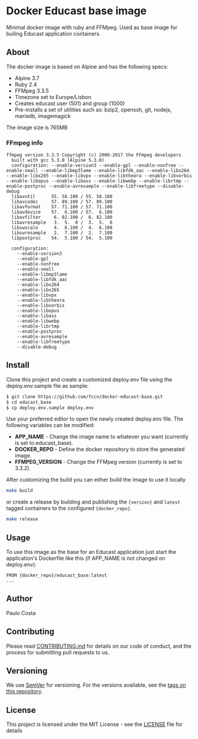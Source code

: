 # Docker Educast base image

Minimal docker image with ruby and FFMpeg. Used as base image for builing Educast application containers.

## About

The docker image is based on Alpine and has the following specs:

- Alpine 3.7
- Ruby 2.4
- FFMpeg 3.3.5
- Timezone set to Europe/Lisbon
- Creates educast user (501) and group (1000)
- Pre-installs a set of utilities such as: bzip2, openssh, git, nodejs, mariadb, imagemagick

The image size is 765MB

### FFmpeg info

```
ffmpeg version 3.3.5 Copyright (c) 2000-2017 the FFmpeg developers
  built with gcc 5.3.0 (Alpine 5.3.0)
  configuration: --enable-version3 --enable-gpl --enable-nonfree --enable-small --enable-libmp3lame --enable-libfdk_aac --enable-libx264 --enable-libx265 --enable-libvpx --enable-libtheora --enable-libvorbis --enable-libopus --enable-libass --enable-libwebp --enable-librtmp --enable-postproc --enable-avresample --enable-libfreetype --disable-debug
  libavutil      55. 58.100 / 55. 58.100
  libavcodec     57. 89.100 / 57. 89.100
  libavformat    57. 71.100 / 57. 71.100
  libavdevice    57.  6.100 / 57.  6.100
  libavfilter     6. 82.100 /  6. 82.100
  libavresample   3.  5.  0 /  3.  5.  0
  libswscale      4.  6.100 /  4.  6.100
  libswresample   2.  7.100 /  2.  7.100
  libpostproc    54.  5.100 / 54.  5.100

  configuration:
    --enable-version3
    --enable-gpl
    --enable-nonfree
    --enable-small
    --enable-libmp3lame
    --enable-libfdk_aac
    --enable-libx264
    --enable-libx265
    --enable-libvpx
    --enable-libtheora
    --enable-libvorbis
    --enable-libopus
    --enable-libass
    --enable-libwebp
    --enable-librtmp
    --enable-postproc
    --enable-avresample
    --enable-libfreetype
    --disable-debug

```

## Install

Clone this project and create a customized deploy.env file using the deploy.env.sample file as sample:
```sh
$ git clone https://github.com/fccn/docker-educast-base.git
$ cd educast_base
$ cp deploy.env.sample deploy.env
```
Use your preferred editor to open the newly created deploy.env file. The following variables can be modified:
- **APP_NAME** - Change the image name to whatever you want (currently is set to educast_base).
- **DOCKER_REPO** - Define the docker repository to store the generated image.
- **FFMPEG_VERSION** - Change the FFMpeg version (currently is set to 3.3.2).

After customizing the build you can either build the image to use it locally

```sh
make build
```

or create a release by building and publishing the `{version}` and `latest` tagged containers to the configured `{docker_repo}`.

```sh
make release
```


## Usage

To use this image as the base for an Educast application just start the application's Dockerfile like this (if APP_NAME is not changed on deploy.env):

```
FROM {docker_repo}/educast_base:latest
...
```

## Author

Paulo Costa

## Contributing

Please read [CONTRIBUTING.md](CONTRIBUTING.md) for details on our code of conduct, and the process for submitting pull requests to us.

## Versioning

We use [SemVer](http://semver.org/) for versioning. For the versions available, see the [tags on this repository](https://github.com/fccn/docker-educast-base/tags).

## License

This project is licensed under the MIT License - see the [LICENSE](LICENSE) file for details
